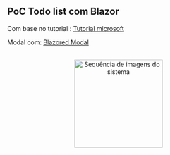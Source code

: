 ## PoC Todo list com Blazor
Com base no tutorial : [Tutorial microsoft](https://docs.microsoft.com/en-us/aspnet/core/tutorials/build-your-first-blazor-app?view=aspnetcore-3.1)

Modal com: [Blazored Modal](https://github.com/Blazored/Modal)

<p align="center">
	<br>
	<img src="https://i.ibb.co/cYndYZt/Gif-blazor-tutorial.gif" alt="Sequência de imagens do sistema" width="200">
</p>